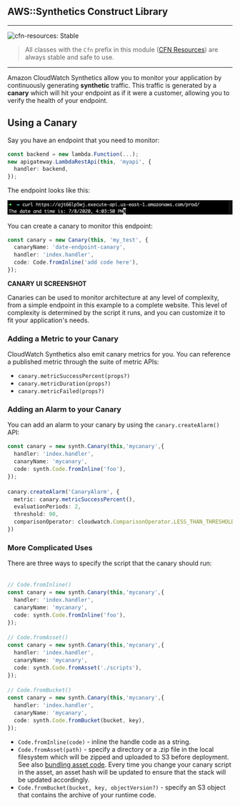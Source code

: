 ## AWS::Synthetics Construct Library

<!--BEGIN STABILITY BANNER-->
---

![cfn-resources: Stable](https://img.shields.io/badge/cfn--resources-stable-success.svg?style=for-the-badge)

> All classes with the `Cfn` prefix in this module ([CFN Resources](https://docs.aws.amazon.com/cdk/latest/guide/constructs.html#constructs_lib)) are always stable and safe to use.

---
<!--END STABILITY BANNER-->

Amazon CloudWatch Synthetics allow you to monitor your application by continuously generating **synthetic** traffic. This traffic is generated by a **canary** which will hit your endpoint as if it were a customer, allowing you to verify the health of your endpoint.

## Using a Canary

Say you have an endpoint that you need to monitor: 

```ts
const backend = new lambda.Function(...);
new apigateway.LambdaRestApi(this, 'myapi', {
  handler: backend,
});
```

The endpoint looks like this: 

![Endpoint Screenshot](images/endpoint-example.png)

You can create a canary to monitor this endpoint: 

```ts
const canary = new Canary(this, 'my_test', {
  canaryName: 'date-endpoint-canary',
  handler: 'index.handler',
  code: Code.fromInline('add code here'),
});
```

**CANARY UI SCREENSHOT**

Canaries can be used to monitor architecture at any level of complexity, from a simple endpoint in this example to a complete website. This level of complexity is determined by the script it runs, and you can customize it to fit your application's needs.

### Adding a Metric to your Canary

CloudWatch Synthetics also emit canary metrics for you. You can reference a published metric through the suite of metric APIs:

- `canary.metricSuccessPercent(props?)`
- `canary.metricDuration(props?)`
- `canary.metricFailed(props?)`

### Adding an Alarm to your Canary

You can add an alarm to your canary by using the `canary.createAlarm()` API: 

```ts
const canary = new synth.Canary(this,'mycanary',{
  handler: 'index.handler',
  canaryName: 'mycanary',
  code: synth.Code.fromInline('foo'),
});

canary.createAlarm('CanaryAlarm', {
  metric: canary.metricSuccessPercent(),
  evaluationPeriods: 2,
  threshold: 90,
  comparisonOperator: cloudwatch.ComparisonOperator.LESS_THAN_THRESHOLD,
})
```

### More Complicated Uses

There are three ways to specify the script that the canary should run:

```ts

// Code.fromInline()
const canary = new synth.Canary(this,'mycanary',{
  handler: 'index.handler',
  canaryName: 'mycanary',
  code: synth.Code.fromInline('foo'),
});

// Code.fromAsset()
const canary = new synth.Canary(this,'mycanary',{
  handler: 'index.handler',
  canaryName: 'mycanary',
  code: synth.Code.fromAsset('./scripts'),
});

// Code.fromBucket()
const canary = new synth.Canary(this,'mycanary',{
  handler: 'index.handler',
  canaryName: 'mycanary',
  code: synth.Code.fromBucket(bucket, key),
});
```

- `Code.fromInline(code)` - inline the handle code as a string.
- `Code.fromAsset(path)` - specify a directory or a .zip file in the local filesystem which will be zipped and uploaded to S3 before deployment. See also [bundling asset code](https://github.com/aws/aws-cdk/tree/master/packages/%40aws-cdk/aws-lambda#Bundling-Asset-Code). Every time you change your canary script in the asset, an asset hash will be updated to ensure that the stack will be updated accordingly.
- `Code.fromBucket(bucket, key, objectVersion?)` - specify an S3 object that contains the archive of your runtime code.

